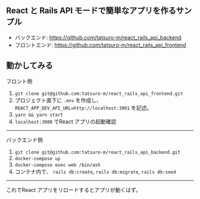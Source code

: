 ## React と Rails API モードで簡単なアプリを作るサンプル

- バックエンド: https://github.com/tatsuro-m/react_rails_api_backend
- フロントエンド: https://github.com/tatsuro-m/react_rails_api_frontend

## 動かしてみる
フロント側  
1. `git clone git@github.com:tatsuro-m/react_rails_api_frontend.git`
2. プロジェクト直下に `.env` を作成し、 `REACT_APP_DEV_API_URL=http://localhost:3001` を記述。
3. `yarn && yarn start`
4. `localhost:3000` でReact アプリの起動確認
---
バックエンド側  
1. `git clone git@github.com:tatsuro-m/react_rails_api_backend.git`
2. `docker-compose up`
3. `docker-compose exec web /bin/ash`
4. コンテナ内で、 `rails db:create`, `rails db:migrate`, `rails db:seed`
---

これでReact アプリをリロードするとアプリが動くはず。 

